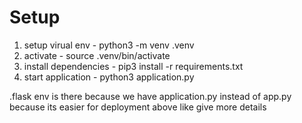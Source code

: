 # Setup

1) setup virual env - python3 -m venv .venv    
2) activate - source .venv/bin/activate
3) install dependencies - pip3 install -r requirements.txt
4) start application - python3 application.py


<!-- https://stackoverflow.com/questions/66627441/error-could-not-locate-a-flask-application -->
.flask env is there because we have application.py instead of app.py because its easier for deployment above like give more details